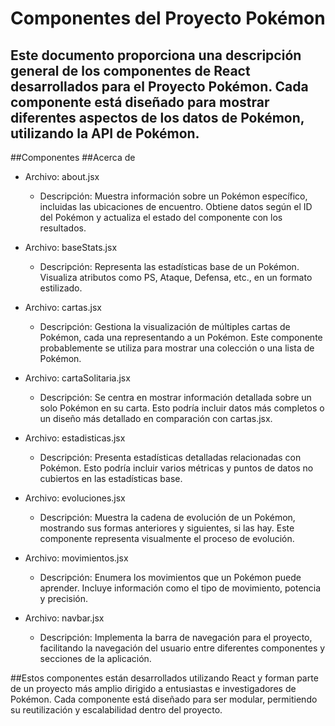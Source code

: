 # Componentes del Proyecto Pokémon
## Este documento proporciona una descripción general de los componentes de React desarrollados para el Proyecto Pokémon. Cada componente está diseñado para mostrar diferentes aspectos de los datos de Pokémon, utilizando la API de Pokémon.

##Componentes
##Acerca de
- Archivo: about.jsx
    - Descripción: Muestra información sobre un Pokémon específico, incluidas las ubicaciones de encuentro. Obtiene datos según el ID del Pokémon y actualiza el estado del componente con los resultados.

- Archivo: baseStats.jsx
    - Descripción: Representa las estadísticas base de un Pokémon. Visualiza atributos como PS, Ataque, Defensa, etc., en un formato estilizado.

- Archivo: cartas.jsx
    -  Descripción: Gestiona la visualización de múltiples cartas de Pokémon, cada una representando a un Pokémon. Este componente probablemente se utiliza para mostrar una colección o una lista de Pokémon.

- Archivo: cartaSolitaria.jsx
    -  Descripción: Se centra en mostrar información detallada sobre un solo Pokémon en su carta. Esto podría incluir datos más completos o un diseño más detallado en comparación con cartas.jsx.

- Archivo: estadisticas.jsx
    - Descripción: Presenta estadísticas detalladas relacionadas con Pokémon. Esto podría incluir varios métricas y puntos de datos no cubiertos en las estadísticas base.

- Archivo: evoluciones.jsx
    - Descripción: Muestra la cadena de evolución de un Pokémon, mostrando sus formas anteriores y siguientes, si las hay. Este componente representa visualmente el proceso de evolución.

- Archivo: movimientos.jsx
    - Descripción: Enumera los movimientos que un Pokémon puede aprender. Incluye información como el tipo de movimiento, potencia y precisión.

- Archivo: navbar.jsx
    - Descripción: Implementa la barra de navegación para el proyecto, facilitando la navegación del usuario entre diferentes componentes y secciones de la aplicación.

##Estos componentes están desarrollados utilizando React y forman parte de un proyecto más amplio dirigido a entusiastas e investigadores de Pokémon. Cada componente está diseñado para ser modular, permitiendo su reutilización y escalabilidad dentro del proyecto.
